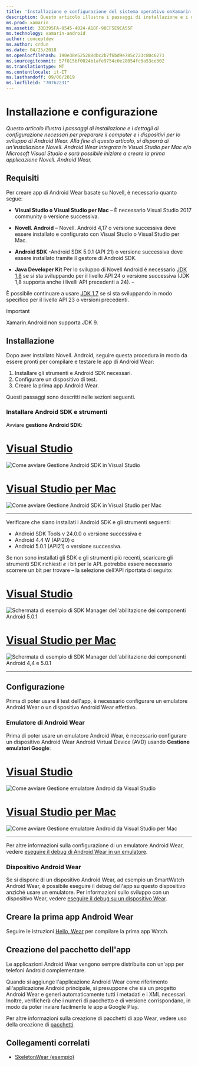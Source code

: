 ```yaml
---
title: 'Installazione e configurazione del sistema operativo onXamarin. Android '
description: Questo articolo illustra i passaggi di installazione e i dettagli di configurazione necessari per preparare il computer e i dispositivi per lo sviluppo di Android Wear. Alla fine di questo articolo, si disporrà di un'installazione Novell. Android Wear integrata in Visual Studio per Mac e/o Microsoft Visual Studio e sarà possibile iniziare a creare la prima applicazione Novell. Android Wear.
ms.prod: xamarin
ms.assetid: 3BB395FA-0545-4024-A18F-98CF5E9CA55F
ms.technology: xamarin-android
author: conceptdev
ms.author: crdun
ms.date: 04/25/2018
ms.openlocfilehash: 190e38e525288dbc2b7f6bd9e785c723c80c6271
ms.sourcegitcommit: 57f815bf0024b1afe9754c0e28054fc0a53ce302
ms.translationtype: MT
ms.contentlocale: it-IT
ms.lasthandoff: 09/06/2019
ms.locfileid: "70762231"
---
```

# <a name="setup-and-installation"></a>Installazione e configurazione

_Questo articolo illustra i passaggi di installazione e i dettagli di configurazione necessari per preparare il computer e i dispositivi per lo sviluppo di Android Wear. Alla fine di questo articolo, si disporrà di un'installazione Novell. Android Wear integrata in Visual Studio per Mac e/o Microsoft Visual Studio e sarà possibile iniziare a creare la prima applicazione Novell. Android Wear._

## <a name="requirements"></a>Requisiti

Per creare app di Android Wear basate su Novell, è necessario quanto segue:

- **Visual Studio o Visual Studio per Mac** &ndash; È necessario Visual Studio 2017 community o versione successiva.

- **Novell. Android** &ndash; Novell. Android 4,17 o versione successiva deve essere installato e configurato con Visual Studio o Visual Studio per Mac.

- **Android SDK** -Android SDK 5.0.1 (API 21) o versione successiva deve essere installato tramite il gestore di Android SDK.

- **Java Developer Kit** Per lo sviluppo di Novell Android è necessario [JDK 1,8](https://www.oracle.com/technetwork/java/javase/downloads/jdk8-downloads-2133151.html) se si sta sviluppando per il livello API 24 o versione successiva (JDK 1,8 supporta anche i livelli API precedenti a 24). &ndash;

È possibile continuare a usare [JDK 1,7](https://www.oracle.com/technetwork/java/javase/downloads/jdk7-downloads-1880260.html) se si sta sviluppando in modo specifico per il livello API 23 o versioni precedenti.

> [!IMPORTANT]
> Xamarin.Android non supporta JDK 9.

## <a name="installation"></a>Installazione

Dopo aver installato Novell. Android, seguire questa procedura in modo da essere pronti per compilare e testare le app di Android Wear: 

1. Installare gli strumenti e Android SDK necessari.
2. Configurare un dispositivo di test.
3. Creare la prima app Android Wear.

Questi passaggi sono descritti nelle sezioni seguenti.

### <a name="install-android-sdk-and-tools"></a>Installare Android SDK e strumenti 

Avviare **gestione Android SDK**: 

# <a name="visual-studiotabwindows"></a>[Visual Studio](#tab/windows)

![Come avviare Gestione Android SDK in Visual Studio](installation-images/vs/sdk-menu.png)

# <a name="visual-studio-for-mactabmacos"></a>[Visual Studio per Mac](#tab/macos)

![Come avviare Gestione Android SDK in Visual Studio per Mac](installation-images/xs/sdk-menu.png)

-----

Verificare che siano installati i Android SDK e gli strumenti seguenti:

- Android SDK Tools v 24.0.0 o versione successiva e
- Android 4.4 W (API20) o
- Android 5.0.1 (API21) o versione successiva.

Se non sono installati gli SDK e gli strumenti più recenti, scaricare gli strumenti SDK richiesti *e* i bit per le API. potrebbe essere necessario scorrere un bit per trovare &ndash; la selezione dell'API riportata di seguito: 

# <a name="visual-studiotabwindows"></a>[Visual Studio](#tab/windows)

![Schermata di esempio di SDK Manager dell'abilitazione dei componenti Android 5.0.1](installation-images/vs/sdk-select.png)

# <a name="visual-studio-for-mactabmacos"></a>[Visual Studio per Mac](#tab/macos)

![Schermata di esempio di SDK Manager dell'abilitazione dei componenti Android 4,4 e 5.0.1](installation-images/xs/sdk-select.png)

-----

## <a name="configuration"></a>Configurazione

Prima di poter usare il test dell'app, è necessario configurare un emulatore Android Wear o un dispositivo Android Wear effettivo. 

### <a name="android-wear-emulator"></a>Emulatore di Android Wear

Prima di poter usare un emulatore Android Wear, è necessario configurare un dispositivo Android Wear Android Virtual Device (AVD) usando **Gestione emulatori Google**:

# <a name="visual-studiotabwindows"></a>[Visual Studio](#tab/windows)

![Come avviare Gestione emulatore Android da Visual Studio](installation-images/vs/emulator-menu.png)

# <a name="visual-studio-for-mactabmacos"></a>[Visual Studio per Mac](#tab/macos)

![Come avviare Gestione emulatore Android da Visual Studio per Mac](installation-images/xs/emulator-menu.png)

-----

Per altre informazioni sulla configurazione di un emulatore Android Wear, vedere [eseguire il debug di Android Wear in un emulatore](~/android/wear/deploy-test/debug-on-emulator.md).

### <a name="android-wear-device"></a>Dispositivo Android Wear

Se si dispone di un dispositivo Android Wear, ad esempio un SmartWatch Android Wear, è possibile eseguire il debug dell'app su questo dispositivo anziché usare un emulatore. Per informazioni sullo sviluppo con un dispositivo Wear, vedere [eseguire il debug su un dispositivo Wear](~/android/wear/deploy-test/debug-on-device.md).

## <a name="create-your-first-android-wear-app"></a>Creare la prima app Android Wear

Seguire le istruzioni [Hello, Wear](~/android/wear/get-started/hello-wear.md) per compilare la prima app Watch.

## <a name="packaging-your-app"></a>Creazione del pacchetto dell'app

Le applicazioni Android Wear vengono sempre distribuite con un'app per telefoni Android complementare. 

Quando si aggiunge l'applicazione Android Wear come riferimento all'applicazione Android principale, si presuppone che sia un progetto Android Wear e generi automaticamente tutti i metadati e i XML necessari. Inoltre, verificherà che i numeri di pacchetto e di versione corrispondano, in modo da poter inviare facilmente le app a Google Play. 

Per altre informazioni sulla creazione di pacchetti di app Wear, vedere uso della creazione di [pacchetti](~/android/wear/deploy-test/packaging.md).

## <a name="related-links"></a>Collegamenti correlati

- [SkeletonWear (esempio)](https://docs.microsoft.com/samples/xamarin/monodroid-samples/wear-skeletonwear)
